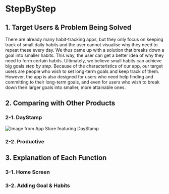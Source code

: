 # StepByStep
## 1. Target Users & Problem Being Solved
There are already many habit-tracking apps, but they only focus on keeping track of small daily habits and the user cannot visualise why they need to repeat these every day. We thus came up with a solution that breaks down a goal into smaller habits. This way, the user can get a better idea of why they need to form certain habits. Ultimately, we believe small habits can achieve big goals *step by step*.
Because of the characteristics of our app, our target users are people who wish to set long-term goals and keep track of them. However, the app is also designed for users who need help finding and committing to their long-term goals, and even for users who wish to break down their larger goals into smaller, more attainable ones.

## 2. Comparing with Other Products
### 2-1. DayStamp
![Image from App Store featuring DayStamp](https://drive.google.com/file/d/1BdOjAtFjRooIt6lxf6oPX6XzSw49RT_l/view?usp=sharing)
### 2-2. Productive

## 3. Explanation of Each Function
### 3-1. Home Screen
### 3-2. Adding Goal & Habits
